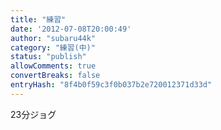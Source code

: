 ```yaml
---
title: "練習"
date: '2012-07-08T20:00:49'
author: "subaru44k"
category: "練習(中)"
status: "publish"
allowComments: true
convertBreaks: false
entryHash: "8f4b0f59c3f0b037b2e720012371d33d"
---
```

23分ジョグ
